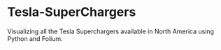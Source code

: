 # Tesla-SuperChargers
Visualizing all the Tesla Superchargers available in North America using Python and Folium.
